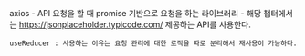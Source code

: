 axios
	- API 요청을 할 때 promise 기반으로 요청을 하는 라이브러리
	- 해당 챕터에서는 https://jsonplaceholder.typicode.com/ 제공하는 API를 사용한다.
	
	useReducer : 사용하는 이유는 요청 관리에 대한 로직을 따로 분리해서 재사용이 가능하다.
	